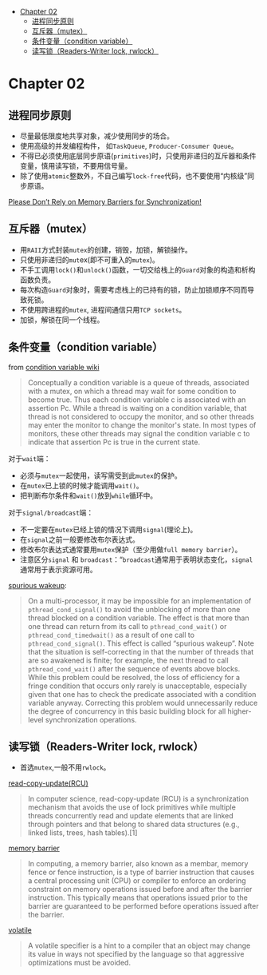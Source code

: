 - [Chapter 02](#chapter-02)
  - [进程同步原则](#进程同步原则)
  - [互斥器（mutex）](#互斥器mutex)
  - [条件变量（condition variable）](#条件变量condition-variable)
  - [读写锁（Readers-Writer lock, rwlock）](#读写锁readers-writer-lock-rwlock)

# Chapter 02

## 进程同步原则

- 尽量最低限度地共享对象，减少使用同步的场合。
- 使用高级的并发编程构件， 如`TaskQueue`, `Producer-Consumer Queue`。
- 不得已必须使用底层同步原语(`primitives`)时，只使用非递归的互斥器和条件变量，慎用读写锁，不要用信号量。
- 除了使用`atomic`整数外，不自己编写`lock-free`代码，也不要使用“内核级”同步原语。

[Please Don’t Rely on Memory Barriers for Synchronization!](https://www.thinkingparallel.com/2007/02/19/please-dont-rely-on-memory-barriers-for-synchronization/)


## 互斥器（mutex）

- 用`RAII`方式封装`mutex`的创建，销毁，加锁，解锁操作。
- 只使用非递归的`mut`ex(即不可重入的`mutex`)。
- 不手工调用`lock()`和`unlock()`函数，一切交给栈上的`Guard`对象的构造和析构函数负责。
- 每次构造`Guard`对象时，需要考虑栈上的已持有的锁，防止加锁顺序不同而导致死锁。
- 不使用跨进程的`mutex`, 进程间通信只用`TCP sockets`。
- 加锁，解锁在同一个线程。

## 条件变量（condition variable）

from [condition variable wiki](https://en.wikipedia.org/wiki/Monitor_(synchronization)#Condition_variables)
> Conceptually a condition variable is a queue of threads, associated with a mutex, on which a thread may wait for some condition to become true. Thus each condition variable c is associated with an assertion Pc. While a thread is waiting on a condition variable, that thread is not considered to occupy the monitor, and so other threads may enter the monitor to change the monitor's state. In most types of monitors, these other threads may signal the condition variable c to indicate that assertion Pc is true in the current state. 


对于`wait`端：

- 必须与`mutex`一起使用，读写需受到此`mutex`的保护。
- 在`mutex`已上锁的时候才能调用`wait()`。
- 把判断布尔条件和`wait()`放到`while`循环中。

对于`signal/broadcast`端：

- 不一定要在`mutex`已经上锁的情况下调用`signal`(理论上)。
- 在`signal`之前一般要修改布尔表达式。
- 修改布尔表达式通常要用`mutex`保护（至少用做`full memory barrier`）。
- 注意区分`signal` 和 `broadcast`：“`broadcast`通常用于表明状态变化，`signal`通常用于表示资源可用。

[spurious wakeup](https://www.jianshu.com/p/0eff666a4875):

> On a multi-processor, it may be impossible for an implementation of `pthread_cond_signal()` to avoid the unblocking of more than one thread blocked on a condition variable.
The effect is that more than one thread can return from its call to `pthread_cond_wait()` or `pthread_cond_timedwait()` as a result of one call to `pthread_cond_signal()`. This effect is called “spurious wakeup”. Note that the situation is self-correcting in that the number of threads that are so awakened is finite; for example, the next thread to call `pthread_cond_wait()` after the sequence of events above blocks.
While this problem could be resolved, the loss of efficiency for a fringe condition that occurs only rarely is unacceptable, especially given that one has to check the predicate associated with a condition variable anyway. Correcting this problem would unnecessarily reduce the degree of concurrency in this basic building block for all higher-level synchronization operations.

## 读写锁（Readers-Writer lock, rwlock）

- 首选`mutex`,一般不用`rwlock`。
  

[read-copy-update(RCU)](https://en.wikipedia.org/wiki/Read-copy-update)
> In computer science, read-copy-update (RCU) is a synchronization mechanism that avoids the use of lock primitives while multiple threads concurrently read and update elements that are linked through pointers and that belong to shared data structures (e.g., linked lists, trees, hash tables).[1]

[memory barrier](https://en.wikipedia.org/wiki/Memory_barrier)

> In computing, a memory barrier, also known as a membar, memory fence or fence instruction, is a type of barrier instruction that causes a central processing unit (CPU) or compiler to enforce an ordering constraint on memory operations issued before and after the barrier instruction. This typically means that operations issued prior to the barrier are guaranteed to be performed before operations issued after the barrier.

[volatile](https://www.runoob.com/w3cnote/c-volatile-keyword.html)
> A volatile specifier is a hint to a compiler that an object may change its value in ways not specified by the language so that aggressive optimizations must be avoided.

